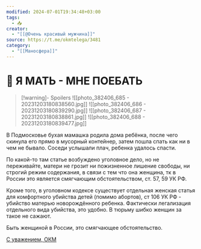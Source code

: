 ```yaml
---
modified: 2024-07-01T19:34:48+03:00
tags:
  - 📥
creator:
  - "[[@Очень красивый мужчина]]"
source: https://t.me/okmtelega/3481
category:
  - "[[Маносфера]]"
---
```


# 📢 Я МАТЬ - МНЕ ПОЕБАТЬ

> [!warning]- Spoilers
> ![[photo_382406_685 - 20231203180838560.jpg]]
> ![[photo_382406_686 - 20231203180839290.jpg]]
> ![[photo_382406_687 - 20231203180838861.jpg]]
> ![[photo_382406_688 - 20231203180839477.jpg]]

В Подмосковье бухая мамашка родила дома ребёнка, после чего скинула его прямо в мусорный контейнер, затем пошла спать как ни в чем не бывало. Соседи услышали плач, ребенка удалось спасти.

По какой-то там статье возбуждено уголовное дело, но не переживайте, матери не грозит ни пожизненное лишение свободы, ни строгий режим содержания, в связи с тем что она женщина, тк в России это является смягчающим обстоятельством, ст. 57, 59 УК РФ.

Кроме того, в уголовном кодексе существует отдельная женская статья для комфортного убийства детей (помимо абортов), ст 106 УК РФ - убийство матерью новорождённого ребенка. Фактически легализация отдельного вида убийства, это удобно. В тюрьму шибко женщин за такое не сажают.

Быть женщиной в России, это смягчающее обстоятельство.

[С уважением, ОКМ](https://t.me/okmtelega)
